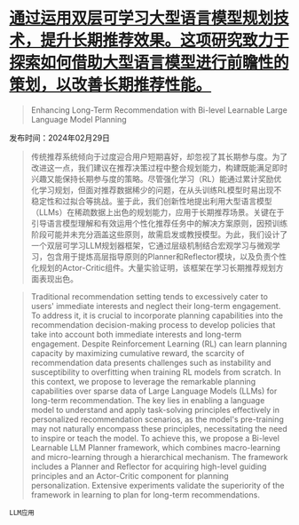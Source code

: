 # [通过运用双层可学习大型语言模型规划技术，提升长期推荐效果。这项研究致力于探索如何借助大型语言模型进行前瞻性的策划，以改善长期推荐性能。](https://arxiv.org/abs/2403.00843)

> Enhancing Long-Term Recommendation with Bi-level Learnable Large Language Model Planning

发布时间：2024年02月29日

> 传统推荐系统倾向于过度迎合用户短期喜好，却忽视了其长期参与度。为了改进这一点，我们建议在推荐决策过程中整合规划能力，构建既能满足即时兴趣又能保持长期参与度的策略。尽管强化学习（RL）能通过累计奖励优化学习规划，但面对推荐数据稀少的问题，在从头训练RL模型时易出现不稳定性和过拟合等挑战。鉴于此，我们创新性地提出利用大型语言模型（LLMs）在稀疏数据上出色的规划能力，应用于长期推荐场景。关键在于引导语言模型理解和有效运用个性化推荐任务中的解决方案原则，因预训练阶段可能并未充分涵盖这些原则，故需启发或教授模型。为此，我们设计了一个双层可学习LLM规划器框架，它通过层级机制结合宏观学习与微观学习，包含用于提炼高层指导原则的Planner和Reflector模块，以及负责个性化规划的Actor-Critic组件。大量实验证明，该框架在学习长期推荐规划方面表现出色。

> Traditional recommendation setting tends to excessively cater to users' immediate interests and neglect their long-term engagement. To address it, it is crucial to incorporate planning capabilities into the recommendation decision-making process to develop policies that take into account both immediate interests and long-term engagement. Despite Reinforcement Learning (RL) can learn planning capacity by maximizing cumulative reward, the scarcity of recommendation data presents challenges such as instability and susceptibility to overfitting when training RL models from scratch.
  In this context, we propose to leverage the remarkable planning capabilities over sparse data of Large Language Models (LLMs) for long-term recommendation. The key lies in enabling a language model to understand and apply task-solving principles effectively in personalized recommendation scenarios, as the model's pre-training may not naturally encompass these principles, necessitating the need to inspire or teach the model. To achieve this, we propose a Bi-level Learnable LLM Planner framework, which combines macro-learning and micro-learning through a hierarchical mechanism. The framework includes a Planner and Reflector for acquiring high-level guiding principles and an Actor-Critic component for planning personalization. Extensive experiments validate the superiority of the framework in learning to plan for long-term recommendations.

`LLM应用`